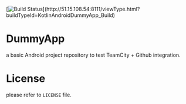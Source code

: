 [![Build Status](http://51.15.108.54:8111/app/rest/builds/buildType:(id:KotlinAndroidDummyApp_Build)/statusIcon.svg)](http://51.15.108.54:8111/viewType.html?buildTypeId=KotlinAndroidDummyApp_Build)

# DummyApp
a basic Android project repository to test TeamCity + Github integration.

# License
please refer to `LICENSE` file.
